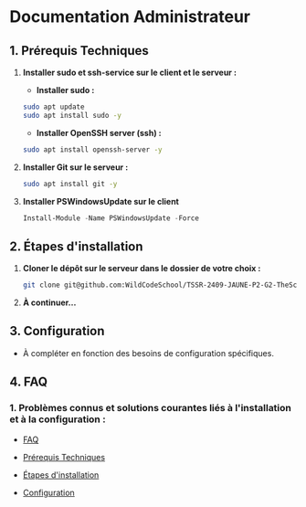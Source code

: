 # Documentation Administrateur

## 1. Prérequis Techniques

1. **Installer sudo et ssh-service sur le client et le serveur :**

    - **Installer sudo :**
    ```bash
    sudo apt update
    sudo apt install sudo -y
    ```

    - **Installer OpenSSH server (ssh) :**
    ```bash
    sudo apt install openssh-server -y
    ```

2. **Installer Git sur le serveur :**
    ```bash
    sudo apt install git -y
    ```
3. **Installer PSWindowsUpdate sur le client**
   ```powershell
   Install-Module -Name PSWindowsUpdate -Force
   ```
## 2. Étapes d'installation

1. **Cloner le dépôt sur le serveur dans le dossier de votre choix :**
    ```bash
    git clone git@github.com:WildCodeSchool/TSSR-2409-JAUNE-P2-G2-TheScriptingProject.git
    ```

2. **À continuer...**

## 3. Configuration

- À compléter en fonction des besoins de configuration spécifiques.

## 4. FAQ

### 1. Problèmes connus et solutions courantes liés à l'installation et à la configuration :
- [FAQ](#4-faq)


- [Prérequis Techniques](#1-prérequis-techniques)
- [Étapes d'installation](#2-etapes-dinstallation)
- [Configuration](#3-configuration)

